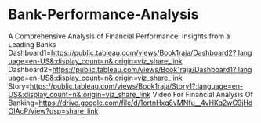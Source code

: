# Bank-Performance-Analysis
A Comprehensive Analysis of Financial Performance: Insights from a Leading Banks
Dashboard1=https://public.tableau.com/views/Book1raja/Dashboard2?:language=en-US&:display_count=n&:origin=viz_share_link
Dashboard2=https://public.tableau.com/views/Book1raja/Dashboard1?:language=en-US&:display_count=n&:origin=viz_share_link
Story=https://public.tableau.com/views/Book1raja/Story1?:language=en-US&:display_count=n&:origin=viz_share_link
Video For Financial Analysis Of Banking=https://drive.google.com/file/d/1ortnHxg8vMNfu__4vHKq2wC9jHdOIAcP/view?usp=share_link
